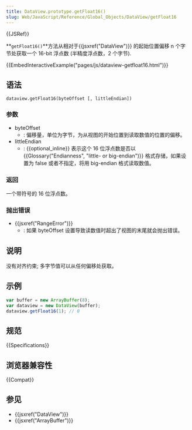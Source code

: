 ```yaml
---
title: DataView.prototype.getFloat16()
slug: Web/JavaScript/Reference/Global_Objects/DataView/getFloat16
---
```


{{JSRef}}

**`getFloat16()`**方法从相对于{{jsxref("DataView")}} 的起始位置偏移 n 个字节处获取一个 16-bit 浮点数 (半精度浮点数，2 个字节).

{{EmbedInteractiveExample("pages/js/dataview-getfloat16.html")}}

## 语法

```plain
dataview.getFloat16(byteOffset [, littleEndian])
```

### 参数

- byteOffset
  - : 偏移量，单位为字节，为从视图的开始位置到读取数值的位置的偏移。
- littleEndian
  - : {{optional_inline}} 表示这个 16 位浮点数是否以 {{Glossary("Endianness", "little- or big-endian")}} 格式存储，如果设置为 false 或者不指定，将用 big-endian 格式读取数值。

### 返回

一个带符号的 16 位浮点数。

### 抛出错误

- {{jsxref("RangeError")}}
  - : 如果 byteOffset 设置导致读数值时超出了视图的末尾就会抛出错误。

## 说明

没有对齐约束; 多字节值可以从任何偏移处获取。

## 示例

```js
var buffer = new ArrayBuffer(8);
var dataview = new DataView(buffer);
dataview.getFloat16(1); // 0
```

## 规范

{{Specifications}}

## 浏览器兼容性

{{Compat}}

## 参见

- {{jsxref("DataView")}}
- {{jsxref("ArrayBuffer")}}
